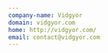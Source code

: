 ```yaml
---
company-name: Vidgyor
domain: vidgyor.com
home: http://vidgyor.com/
email: contact@vidgyor.com
---
```




